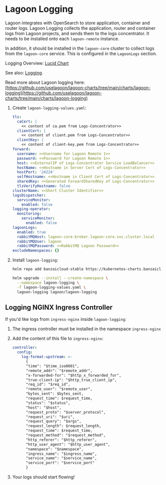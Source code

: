 # Lagoon Logging

Lagoon integrates with OpenSearch to store application, container and router logs. Lagoon Logging collects the application, router and container logs from Lagoon projects, and sends them to the logs concentrator.  It needs to be installed onto each `lagoon-remote` instance.

In addition, it should be installed in the `lagoon-core` cluster to collect logs from the `lagoon-core` service.  This is configured in the `LagoonLogs` section.

Logging Overview: [Lucid Chart](https://lucid.app/lucidchart/70f9610e-cfd7-42e8-8b5b-3d03293a439c/view?page=Uq-x~LhSIxrp&invitationId=inv_4e891071-f795-4ada-bbd3-2ff63b8eb1f7#)

See also: [Logging](../logging/logging.md).

Read more about Lagoon logging here: [https://github.com/uselagoon/lagoon-charts/tree/main/charts/lagoon-logging](https://github.com/uselagoon/lagoon-charts/tree/main/charts/lagoon-logging)

1. Create `lagoon-logging-values.yaml`:

    ```yaml title="lagoon-logging-values.yaml"
    tls:
      caCert: |
        << content of ca.pem from Logs-Concentrator>>
      clientCert: |
        << content of client.pem from Logs-Concentrator>>
      clientKey: |
        << content of client-key.pem from Logs-Concentrator>>
    forward:
      username: <<Username for Lagoon Remote 1>>
      password: <<Password for Lagoon Remote 1>>
      host: <<ExternalIP of Logs-Concentrator Service LoadBalancer>>
      hostName: <<Hostname in Server Cert of Logs-Concentrator>>
      hostPort: '24224'
      selfHostname: <<Hostname in Client Cert of Logs-Concentrator>>
      sharedKey: <<Generated ForwardSharedKey of Logs-Concentrator>>
      tlsVerifyHostname: false
    clusterName: <<Short Cluster Identifier>>
    logsDispatcher:
      serviceMonitor:
        enabled: false
    logging-operator:
      monitoring:
        serviceMonitor:
          enabled: false
    lagoonLogs:
      enabled: true
      rabbitMQHost: lagoon-core-broker.lagoon-core.svc.cluster.local
      rabbitMQUser: lagoon
      rabbitMQPassword: <<RabbitMQ Lagoon Password>>
    excludeNamespaces: {}
    ```

2. Install `lagoon-logging`:

    ```bash title="Install lagoon-logging"
    helm repo add banzaicloud-stable https://kubernetes-charts.banzaicloud.com

    helm upgrade --install --create-namespace \
      --namespace lagoon-logging \
      -f lagoon-logging-values.yaml \
      lagoon-logging lagoon/lagoon-logging
    ```

## Logging NGINX Ingress Controller

If you'd like logs from `ingress-nginx` inside `lagoon-logging`:

1. The ingress controller must be installed in the namespace `ingress-nginx`
2. Add the content of this file to `ingress-nginx`:

    ```yaml title="ingress-nginx log-format-upstream"
    controller:
      config:
        log-format-upstream: >-
          {
          "time": "$time_iso8601",
          "remote_addr": "$remote_addr",
          "x-forwarded-for": "$http_x_forwarded_for",
          "true-client-ip": "$http_true_client_ip",
          "req_id": "$req_id",
          "remote_user": "$remote_user",
          "bytes_sent": $bytes_sent,
          "request_time": $request_time,
          "status": "$status",
          "host": "$host",
          "request_proto": "$server_protocol",
          "request_uri": "$uri",
          "request_query": "$args",
          "request_length": $request_length,
          "request_time": $request_time,
          "request_method": "$request_method",
          "http_referer": "$http_referer",
          "http_user_agent": "$http_user_agent",
          "namespace": "$namespace",
          "ingress_name": "$ingress_name",
          "service_name": "$service_name",
          "service_port": "$service_port"
          }
    ```

3. Your logs should start flowing!
